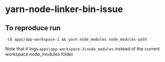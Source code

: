 # yarn-node-linker-bin-issue
 ## To reproduce run
 ```cli
  cd apps/app-workspace-2 && yarn node_modules node_modules-path
 ````
Note that it logs
`apps\app-workspace-3\node_modules` instead of the current workspace node_modules folder